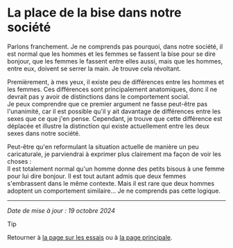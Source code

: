 # La place de la bise dans notre société

Parlons franchement. Je ne comprends pas pourquoi, dans notre société, il est normal que les hommes et les femmes se fassent la bise pour se dire bonjour, que les femmes le fassent entre elles aussi, mais que les hommes, entre eux, doivent se serrer la main. Je trouve cela révoltant.

Premièrement, à mes yeux, il existe peu de différences entre les hommes et les femmes. Ces différences sont principalement anatomiques, donc il ne devrait pas y avoir de distinctions dans le comportement social.  
Je peux comprendre que ce premier argument ne fasse peut-être pas l'unanimité, car il est possible qu'il y ait davantage de différences entre les sexes que ce que j'en pense. Cependant, je trouve que cette différence est déplacée et illustre la distinction qui existe actuellement entre les deux sexes dans notre société.

Peut-être qu'en reformulant la situation actuelle de manière un peu caricaturale, je parviendrai à exprimer plus clairement ma façon de voir les choses :  
Il est totalement normal qu'un homme donne des petits bisous à une femme pour lui dire bonjour. Il est tout autant admis que deux femmes s'embrassent dans le même contexte. Mais il est rare que deux hommes adoptent un comportement similaire... Je ne comprends pas cette logique.


---

*Date de mise à jour : 19 octobre 2024*

> [!TIP]  
> Retourner à [la page sur les essais](README.md) ou à [la page principale](../README.md).